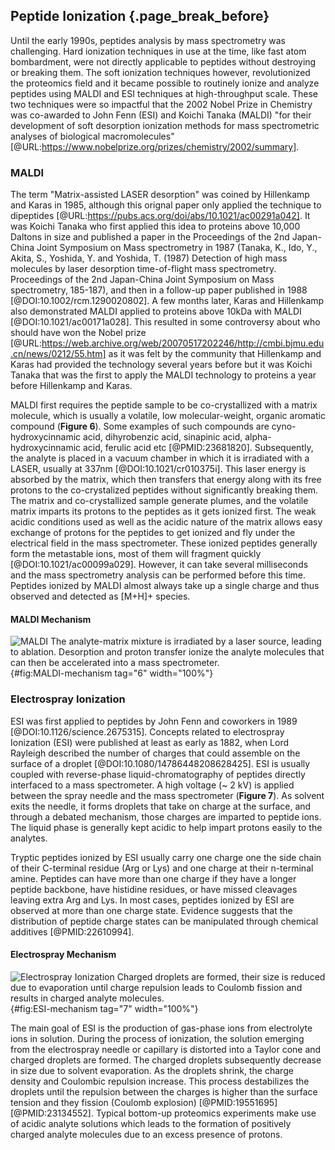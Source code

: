 ## Peptide Ionization {.page_break_before}
Until the early 1990s, peptides analysis by mass spectrometry was challenging. 
Hard ionization techniques in use at the time, like fast atom bombardment, were not directly applicable to peptides without destroying or breaking them.
The soft ionization techniques however, revolutionized the proteomics field and it became possible to routinely ionize and analyze peptides using MALDI and ESI techniques at high-throughput scale. 
These two techniques were so impactful that the 2002 Nobel Prize in Chemistry was co-awarded to John Fenn (ESI) and Koichi Tanaka (MALDI) "for their development of soft desorption ionization methods for mass spectrometric analyses of biological macromolecules" [@URL:https://www.nobelprize.org/prizes/chemistry/2002/summary]. 

### MALDI
The term "Matrix-assisted LASER desorption" was coined by Hillenkamp and Karas in 1985, although this orignal paper only applied the technique to dipeptides [@URL:https://pubs.acs.org/doi/abs/10.1021/ac00291a042]. 
It was Koichi Tanaka who first applied this idea to proteins above 10,000 Daltons in size and published a paper in the Proceedings of the 2nd Japan-China Joint Symposium on Mass spectrometry in 1987 (Tanaka, K., Ido, Y., Akita, S., Yoshida, Y. and Yoshida, T. (1987) Detection of high mass molecules by laser desorption time-of-flight mass spectrometry. Proceedings of the 2nd Japan-China Joint Symposium on Mass spectrometry, 185-187), and then in a follow-up paper published in 1988 [@DOI:10.1002/rcm.1290020802]. 
A few months later, Karas and Hillenkamp also demonstrated MALDI applied to proteins above 10kDa with MALDI [@DOI:10.1021/ac00171a028].
This resulted in some controversy about who should have won the Nobel prize [@URL:https://web.archive.org/web/20070517202246/http://cmbi.bjmu.edu.cn/news/0212/55.htm] as it was felt by the community that Hillenkamp and Karas had provided the technology several years before but it was Koichi Tanaka that was the first to apply the MALDI technology to proteins a year before Hillenkamp and Karas.

MALDI first requires the peptide sample to be co-crystallized with a matrix molecule, which is usually a volatile, low molecular-weight, organic aromatic compound (**Figure 6**).
Some examples of such compounds are cyno-hydroxycinnamic acid, dihyrobenzic acid, sinapinic acid, alpha-hydroxycinnamic acid, ferulic acid etc [@PMID:23681820].
Subsequently, the analyte is placed in a vacuum chamber in which it is irradiated with a LASER, usually at 337nm [@DOI:10.1021/cr010375i].
This laser energy is absorbed by the matrix, which then transfers that energy along with its free protons to the co-crystalized peptides without significantly breaking them.
The matrix and co-crystallized sample generate plumes, and the volatile matrix imparts its protons to the peptides as it gets ionized first.
The weak acidic conditions used as well as the acidic nature of the matrix allows easy exchange of protons for the peptides to get ionized and fly under the electrical field in the mass spectrometer.
These ionized peptides generally form the metastable ions, most of them will fragment quickly [@DOI:10.1021/ac00099a029].
However, it can take several milliseconds and the mass spectrometry analysis can be performed before this time.
Peptides ionized by MALDI almost always take up a single charge and thus observed and detected as [M+H]+ species.

#### MALDI Mechanism
![**MALDI**
The analyte-matrix mixture is irradiated by a laser source, leading to ablation. 
Desorption and proton transfer ionize the analyte molecules that can then be accelerated into a mass spectrometer.](images/MALDI.png){#fig:MALDI-mechanism tag="6" width="100%"}

### Electrospray Ionization
ESI was first applied to peptides by John Fenn and coworkers in 1989 [@DOI:10.1126/science.2675315].
Concepts related to electrospray Ionization (ESI) were published at least as early as 1882, when Lord Rayleigh described the number of charges that could assemble on the surface of a droplet [@DOI:10.1080/14786448208628425]. 
ESI is usually coupled with reverse-phase liquid-chromatography of peptides directly interfaced to a mass spectrometer.
A high voltage (~ 2 kV) is applied between the spray needle and the mass spectrometer (**Figure 7**).
As solvent exits the needle, it forms droplets that take on charge at the surface, and through a debated mechanism, those charges are imparted to peptide ions.
The liquid phase is generally kept acidic to help impart protons easily to the analytes.

Tryptic peptides ionized by ESI usually carry one charge one the side chain of their C-terminal residue (Arg or Lys) and one charge at their n-terminal amine.
Peptides can have more than one charge if they have a longer peptide backbone, have histidine residues, or have missed cleavages leaving extra Arg and Lys.
In most cases, peptides ionized by ESI are observed at more than one charge state.
Evidence suggests that the distribution of peptide charge states can be manipulated through chemical additives [@PMID:22610994].

#### Electrospray Mechanism
![**Electrospray Ionization** 
Charged droplets are formed, their size is reduced due to evaporation until charge repulsion leads to Coulomb fission and results in charged analyte molecules.](images/ESI.png){#fig:ESI-mechanism tag="7" width="100%"}

The main goal of ESI is the production of gas-phase ions from electrolyte ions in solution. 
During the process of ionization, the solution emerging from the electrospray needle or capillary is distorted into a Taylor cone and charged droplets are formed.
The charged droplets subsequently decrease in size due to solvent evaporation.
As the droplets shrink, the charge density and Coulombic repulsion increase. 
This process destabilizes the droplets until the repulsion between the charges is higher than the surface tension and they fission (Coulomb explosion) [@PMID:19551695] [@PMID:23134552].
Typical bottom-up proteomics experiments make use of acidic analyte solutions which leads to the formation of positively charged analyte molecules due to an excess presence of protons.

<!-- TODO, explicitly describe the taylor cone and coulombic explosion -->
<!-- TODO: discussion of ionizaation mechanisms, ion evaporation versus charge residue model -->

